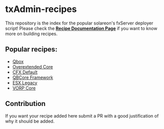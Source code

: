 # txAdmin-recipes 
This repository is the index for the popular solareon's fxServer deployer script!
Please check the **[Recipe Documentation Page](https://github.com/tabarra/txAdmin/blob/master/docs/recipe.md)** if you want to know more on building recipes.

## Popular recipes:
- [Qbox](https://github.com/Qbox-project/txAdminRecipe)
- [Overextended Core](https://github.com/overextended/txAdminRecipe)
- [CFX Default](https://github.com/tabarra/CFX-Default-recipe)
- [QBCore Framework](https://github.com/qbcore-framework/txAdminRecipe)
- [ESX Legacy](https://github.com/esx-framework/ESX-recipes)
- [VORP Core](https://github.com/VORPCORE/VORP_txAdmin)

## Contribution
If you want your recipe added here submit a PR with a good justification of why it should be added.
